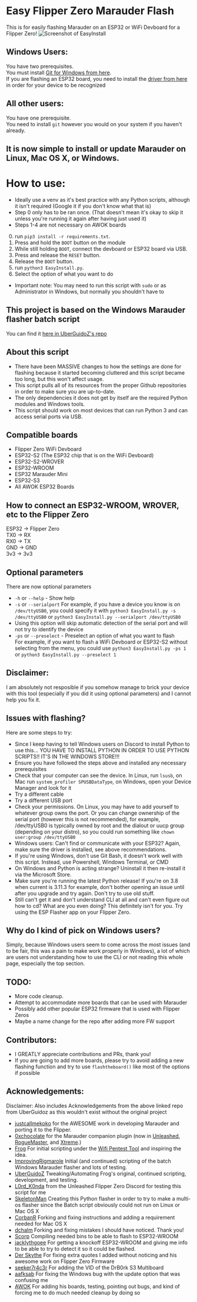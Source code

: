 # Easy Flipper Zero Marauder Flash
This is for easily flashing Marauder on an ESP32 or WiFi Devboard for a Flipper Zero!
![Screenshot of EasyInstall](https://raw.githubusercontent.com/SkeletonMan03/FZEasyMarauderFlash/main/EasyInstall_Screenshot.png)

## Windows Users:
You have two prerequisites.  
You must install [Git for Windows from here](https://gitforwindows.org/).  
If you are flashing an ESP32 board, you need to install the [driver from here](https://www.silabs.com/developers/usb-to-uart-bridge-vcp-drivers?tab=downloads) in order for your device to be recognized

##  All other users:
You have one prerequisite.  
You need to install `git` however you would on your system if you haven't already.  

## It is now simple to install or update Marauder on Linux, Mac OS X, or Windows.
# How to use: 
* Ideally use a venv as it's best practice with any Python scripts, although it isn't required (Google it if you don't know what that is)
* Step 0 only has to be ran once. (That doesn't mean it's okay to skip it unless you're running it again after having just used it)
* Steps 1-4 are not necessary on AWOK boards
0) run `pip3 install -r requirements.txt`. 
1) Press and hold the `BOOT` button on the module
2) While still holding `BOOT`, connect the devboard or ESP32 board via USB.
3) Press and release the `RESET` button.
4) Release the `BOOT` button. 
5) run `python3 EasyInstall.py`. 
6) Select the option of what you want to do

* Important note: You may need to run this script with `sudo` or as Administrator in Windows, but normally you shouldn't have to

## This project is based on the Windows Marauder flasher batch script

You can find it [here in UberGuidoZ's repo](https://github.com/UberGuidoZ/Flipper/blob/main/Wifi_DevBoard/FZ_Marauder_Flasher)

## About this script
* There have been MASSIVE changes to how the settings are done for flashing because it started becoming cluttered and this script became too long, but this won't affect usage.  
* This script pulls all of its resources from the proper Github repositories in order to make sure you are up-to-date.  
* The only dependencies it does not get by itself are the required Python modules and Windows tools.  
* This script should work on most devices that can run Python 3 and can access serial ports via USB.  

## Compatible boards
* Flipper Zero WiFi Devboard  
* ESP32-S2 (The ESP32 chip that is on the WiFi Devboard)  
* ESP32-S2-WROVER
* ESP32-WROOM
* ESP32 Marauder Mini
* ESP32-S3 
* All AWOK ESP32 Boards

## How to connect an ESP32-WROOM, WROVER, etc to the Flipper Zero
ESP32 -> Flipper Zero  
TX0 -> RX  
RX0 -> TX  
GND -> GND  
3v3 -> 3v3  

## Optional parameters
There are now optional parameters
* `-h` or `--help` - Show help
* `-s` or `--serialport` <Serial Port>
For example, if you have a device you know is on `/dev/ttyUSB0`, you could specify it with `python3 EasyInstall.py -s /dev/ttyUSB0` or `python3 EasyInstall.py --serialport /dev/ttyUSB0` 
* Using this option will skip automatic detection of the serial port and will not try to identify the device
* `-ps` or `--preselect` - Preselect an option of what you want to flash  
For example, if you want to flash a WiFi Devboard or ESP32-S2 without selecting from the menu, you could use `python3 EasyInstall.py -ps 1` or `python3 EasyInstall.py --preselect 1`  

## Disclaimer:
I am absolutely not resposible if you somehow manage to brick your device with this tool (especially if you did it using optional parameters) and I cannot help you fix it. 

## Issues with flashing?
Here are some steps to try:  
* Since I keep having to tell Windows users on Discord to install Python to use this... YOU HAVE TO INSTALL PYTHON IN ORDER TO USE PYTHON SCRIPTS!! IT'S IN THE WINDOWS STORE!!!  
* Ensure you have followed the steps above and installed any necessary prerequisites
* Check that your computer can see the device. In Linux, run `lsusb`, on Mac run `system_profiler SPUSBDataType`, on Windows, open your Device Manager and look for it
* Try a different cable
* Try a different USB port
* Check your permissions. On Linux, you may have to add yourself to whatever group owns the port. Or you can change ownership of the serial port (however this is not recommended), for example, /dev/ttyUSB0 is typically owned by root and the dialout or uucp group (depending on your distro), so you could run something like `chown user:group /dev/ttyUSB0`
* Windows users: Can't find or communicate with your ESP32? Again, make sure the driver is installed, see above recommendations.  
* If you're using Windows, don't use Git Bash, it doesn't work well with this script. Instead, use Powershell, Windows Terminal, or CMD
* On Windows and Python is acting strange? Uninstall it then re-install it via the Microsoft Store.
* Make sure you're running the latest Python release! If you're on 3.8 when current is 3.11.3 for example, don't bother opening an issue until after you upgrade and try again. Don't try to use old stuff.
* Still can't get it and don't understand CLI at all and can't even figure out how to cd? What are you even doing? This definitely isn't for you. Try using the ESP Flasher app on your Flipper Zero.  

## Why do I kind of pick on Windows users?
Simply, because Windows users seem to come across the most issues (and to be fair, this was a pain to make work properly in Windows), a lot of which are users not understanding how to use the CLI or not reading this whole page, especially the top section.  

## TODO:
* More code cleanup.  
* Attempt to accommodate more boards that can be used with Marauder
* Possibly add other popular ESP32 firmware that is used with Flipper Zeros
* Maybe a name change for the repo after adding more FW support

## Contributors:
* I GREATLY appreciate contributions and PRs, thank you!
* If you are going to add more boards, please try to avoid adding a new flashing function and try to use `flashtheboard()` like most of the options if possible

## Acknowledgements:
Disclaimer: Also includes Acknowledgements from the above linked repo from UberGuidoz as this wouldn't exist without the original project
* [justcallmekoko](https://github.com/justcallmekoko/ESP32Marauder) for the AWESOME work in developing Marauder and porting it to the Flipper.
* [0xchocolate](https://github.com/0xchocolate) for the Marauder companion plugin (now in [Unleashed](https://github.com/DarkFlippers/unleashed-firmware), [RogueMaster](https://github.com/RogueMaster/flipperzero-firmware-wPlugins), and [Xtreme](https://github.com/Flipper-XFW/Xtreme-Firmware).)
* [Frog](https://github.com/FroggMaster) For initial scripting under the [Wifi Pentest Tool](https://github.com/FroggMaster/ESP32-Wi-Fi-Penetration-Tool) and inspiring the idea.<br>
* [ImprovingRigmarole](https://github.com/Improving-Rigmarole) Initial (and continued) scripting of the batch Windows Marauder flasher and lots of  testing.<br>
* [UberGuidoZ](https://github.com/UberGuidoZ) Tweaking/Automating Frog's original, continued scripting, development, and testing.
* [L0rd_K0nda](https://github.com/L0rdK0nda) from the Unleashed Flipper Zero Discord for testing this script for me
* [SkeletonMan](https://github.com/SkeletonMan03) Creating this Python flasher in order to try to make a multi-os flasher since the Batch script obviously could not run on Linux or Mac OS X
* [CorbanR](https://github.com/CorbanR) Forking and fixing instructions and adding a requirement needed for Mac OS X
* [dchalm](https://github.com/dchalm) Forking and fixing mistakes I should have noticed. Thank you!
* [Scorp](https://github.com/scorpion44/FZEasyMarauderFlash_ScorpBins) Compiling needed bins to be able to flash to ESP32-WROOM
* [jacklythgoee](https://github.com/jacklythgoee) For getting a knockoff ESP32-WROOM and giving me info to be able to try to detect it so it could be flashed. 
* [Der Skythe](https://github.com/derskythe) For fixing extra quotes I added without noticing and his awesome work on Flipper Zero Firmware
* [seeker7r4c3r](https://github.com/seeker7r4c3r) For adding the VID of the DrB0rk S3 Multiboard
* [aafksab](https://github.com/aafksab) For fixing the Windows bug with the update option that was confusing me
* [AWOK](https://github.com/AWOK559) For adding his boards, testing, pointing out bugs, and kind of forcing me to do much needed cleanup by doing so

